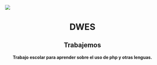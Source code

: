 
<p align="left">
   <img src="https://img.shields.io/badge/STATUS-EN%20DESAROLLO-green">
   </p>

<h1 align="center">DWES</h1>
<h2 align="center">Trabajemos</h2>

<body>
  <h4 align="center">Trabajo escolar para aprender sobre el uso de php y otras lenguas.</h4>
</body>

